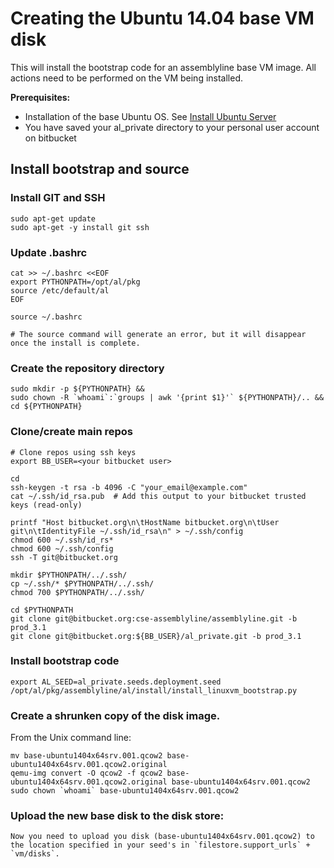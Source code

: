# Creating the Ubuntu 14.04 base VM disk
This will install the bootstrap code for an assemblyline base VM image. All actions need to be performed on the VM being installed.

**Prerequisites:**

* Installation of the base Ubuntu OS. See [Install Ubuntu Server](install_ubuntu_server.md)
* You have saved your al_private directory to your personal user account on bitbucket

## Install bootstrap and source

### Install GIT and SSH
    
    sudo apt-get update
    sudo apt-get -y install git ssh
    
### Update .bashrc
    
    cat >> ~/.bashrc <<EOF
    export PYTHONPATH=/opt/al/pkg
    source /etc/default/al
    EOF
    
    source ~/.bashrc
    
    # The source command will generate an error, but it will disappear once the install is complete.

### Create the repository directory

    sudo mkdir -p ${PYTHONPATH} &&
    sudo chown -R `whoami`:`groups | awk '{print $1}'` ${PYTHONPATH}/.. &&
    cd ${PYTHONPATH}

### Clone/create main repos

    # Clone repos using ssh keys
    export BB_USER=<your bitbucket user>

    cd
    ssh-keygen -t rsa -b 4096 -C "your_email@example.com"
    cat ~/.ssh/id_rsa.pub  # Add this output to your bitbucket trusted keys (read-only)

    printf "Host bitbucket.org\n\tHostName bitbucket.org\n\tUser git\n\tIdentityFile ~/.ssh/id_rsa\n" > ~/.ssh/config
    chmod 600 ~/.ssh/id_rs*
    chmod 600 ~/.ssh/config
    ssh -T git@bitbucket.org

    mkdir $PYTHONPATH/../.ssh/
    cp ~/.ssh/* $PYTHONPATH/../.ssh/
    chmod 700 $PYTHONPATH/../.ssh/

    cd $PYTHONPATH
    git clone git@bitbucket.org:cse-assemblyline/assemblyline.git -b prod_3.1
    git clone git@bitbucket.org:${BB_USER}/al_private.git -b prod_3.1

### Install bootstrap code
    
    export AL_SEED=al_private.seeds.deployment.seed
    /opt/al/pkg/assemblyline/al/install/install_linuxvm_bootstrap.py 
    
### Create a shrunken copy of the disk image.

From the Unix command line:

    mv base-ubuntu1404x64srv.001.qcow2 base-ubuntu1404x64srv.001.qcow2.original
    qemu-img convert -O qcow2 -f qcow2 base-ubuntu1404x64srv.001.qcow2.original base-ubuntu1404x64srv.001.qcow2
    sudo chown `whoami` base-ubuntu1404x64srv.001.qcow2

### Upload the new base disk to the disk store:

    Now you need to upload you disk (base-ubuntu1404x64srv.001.qcow2) to the location specified in your seed's in `filestore.support_urls` + `vm/disks`.

